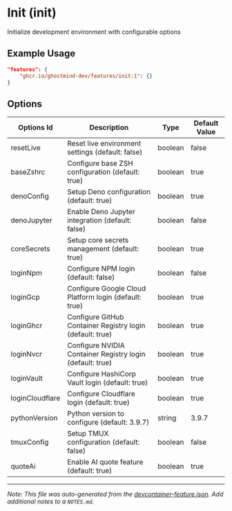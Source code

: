 
# Init (init)

Initialize development environment with configurable options

## Example Usage

```json
"features": {
    "ghcr.io/ghostmind-dev/features/init:1": {}
}
```

## Options

| Options Id | Description | Type | Default Value |
|-----|-----|-----|-----|
| resetLive | Reset live environment settings (default: false) | boolean | false |
| baseZshrc | Configure base ZSH configuration (default: true) | boolean | true |
| denoConfig | Setup Deno configuration (default: true) | boolean | true |
| denoJupyter | Enable Deno Jupyter integration (default: false) | boolean | false |
| coreSecrets | Setup core secrets management (default: true) | boolean | true |
| loginNpm | Configure NPM login (default: false) | boolean | false |
| loginGcp | Configure Google Cloud Platform login (default: true) | boolean | true |
| loginGhcr | Configure GitHub Container Registry login (default: true) | boolean | true |
| loginNvcr | Configure NVIDIA Container Registry login (default: true) | boolean | true |
| loginVault | Configure HashiCorp Vault login (default: true) | boolean | true |
| loginCloudflare | Configure Cloudflare login (default: true) | boolean | true |
| pythonVersion | Python version to configure (default: 3.9.7) | string | 3.9.7 |
| tmuxConfig | Setup TMUX configuration (default: false) | boolean | false |
| quoteAi | Enable AI quote feature (default: true) | boolean | true |



---

_Note: This file was auto-generated from the [devcontainer-feature.json](https://github.com/ghostmind-dev/features/blob/main/features/src/init/devcontainer-feature.json).  Add additional notes to a `NOTES.md`._
